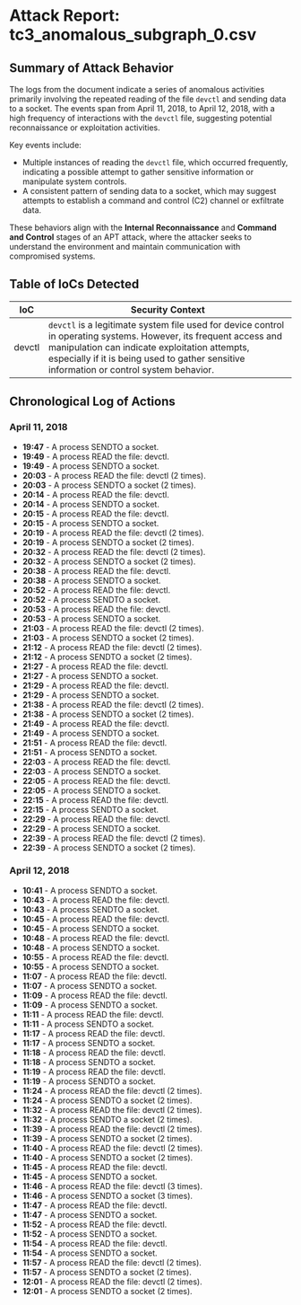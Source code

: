 # Attack Report: tc3_anomalous_subgraph_0.csv

## Summary of Attack Behavior

The logs from the document indicate a series of anomalous activities primarily involving the repeated reading of the file `devctl` and sending data to a socket. The events span from April 11, 2018, to April 12, 2018, with a high frequency of interactions with the `devctl` file, suggesting potential reconnaissance or exploitation activities. 

Key events include:
- Multiple instances of reading the `devctl` file, which occurred frequently, indicating a possible attempt to gather sensitive information or manipulate system controls.
- A consistent pattern of sending data to a socket, which may suggest attempts to establish a command and control (C2) channel or exfiltrate data.

These behaviors align with the **Internal Reconnaissance** and **Command and Control** stages of an APT attack, where the attacker seeks to understand the environment and maintain communication with compromised systems.

## Table of IoCs Detected

| IoC      | Security Context                                                                                     |
|----------|------------------------------------------------------------------------------------------------------|
| devctl   | `devctl` is a legitimate system file used for device control in operating systems. However, its frequent access and manipulation can indicate exploitation attempts, especially if it is being used to gather sensitive information or control system behavior. |

## Chronological Log of Actions

### April 11, 2018
- **19:47** - A process SENDTO a socket.
- **19:49** - A process READ the file: devctl.
- **19:49** - A process SENDTO a socket.
- **20:03** - A process READ the file: devctl (2 times).
- **20:03** - A process SENDTO a socket (2 times).
- **20:14** - A process READ the file: devctl.
- **20:14** - A process SENDTO a socket.
- **20:15** - A process READ the file: devctl.
- **20:15** - A process SENDTO a socket.
- **20:19** - A process READ the file: devctl (2 times).
- **20:19** - A process SENDTO a socket (2 times).
- **20:32** - A process READ the file: devctl (2 times).
- **20:32** - A process SENDTO a socket (2 times).
- **20:38** - A process READ the file: devctl.
- **20:38** - A process SENDTO a socket.
- **20:52** - A process READ the file: devctl.
- **20:52** - A process SENDTO a socket.
- **20:53** - A process READ the file: devctl.
- **20:53** - A process SENDTO a socket.
- **21:03** - A process READ the file: devctl (2 times).
- **21:03** - A process SENDTO a socket (2 times).
- **21:12** - A process READ the file: devctl (2 times).
- **21:12** - A process SENDTO a socket (2 times).
- **21:27** - A process READ the file: devctl.
- **21:27** - A process SENDTO a socket.
- **21:29** - A process READ the file: devctl.
- **21:29** - A process SENDTO a socket.
- **21:38** - A process READ the file: devctl (2 times).
- **21:38** - A process SENDTO a socket (2 times).
- **21:49** - A process READ the file: devctl.
- **21:49** - A process SENDTO a socket.
- **21:51** - A process READ the file: devctl.
- **21:51** - A process SENDTO a socket.
- **22:03** - A process READ the file: devctl.
- **22:03** - A process SENDTO a socket.
- **22:05** - A process READ the file: devctl.
- **22:05** - A process SENDTO a socket.
- **22:15** - A process READ the file: devctl.
- **22:15** - A process SENDTO a socket.
- **22:29** - A process READ the file: devctl.
- **22:29** - A process SENDTO a socket.
- **22:39** - A process READ the file: devctl (2 times).
- **22:39** - A process SENDTO a socket (2 times).

### April 12, 2018
- **10:41** - A process SENDTO a socket.
- **10:43** - A process READ the file: devctl.
- **10:43** - A process SENDTO a socket.
- **10:45** - A process READ the file: devctl.
- **10:45** - A process SENDTO a socket.
- **10:48** - A process READ the file: devctl.
- **10:48** - A process SENDTO a socket.
- **10:55** - A process READ the file: devctl.
- **10:55** - A process SENDTO a socket.
- **11:07** - A process READ the file: devctl.
- **11:07** - A process SENDTO a socket.
- **11:09** - A process READ the file: devctl.
- **11:09** - A process SENDTO a socket.
- **11:11** - A process READ the file: devctl.
- **11:11** - A process SENDTO a socket.
- **11:17** - A process READ the file: devctl.
- **11:17** - A process SENDTO a socket.
- **11:18** - A process READ the file: devctl.
- **11:18** - A process SENDTO a socket.
- **11:19** - A process READ the file: devctl.
- **11:19** - A process SENDTO a socket.
- **11:24** - A process READ the file: devctl (2 times).
- **11:24** - A process SENDTO a socket (2 times).
- **11:32** - A process READ the file: devctl (2 times).
- **11:32** - A process SENDTO a socket (2 times).
- **11:39** - A process READ the file: devctl (2 times).
- **11:39** - A process SENDTO a socket (2 times).
- **11:40** - A process READ the file: devctl (2 times).
- **11:40** - A process SENDTO a socket (2 times).
- **11:45** - A process READ the file: devctl.
- **11:45** - A process SENDTO a socket.
- **11:46** - A process READ the file: devctl (3 times).
- **11:46** - A process SENDTO a socket (3 times).
- **11:47** - A process READ the file: devctl.
- **11:47** - A process SENDTO a socket.
- **11:52** - A process READ the file: devctl.
- **11:52** - A process SENDTO a socket.
- **11:54** - A process READ the file: devctl.
- **11:54** - A process SENDTO a socket.
- **11:57** - A process READ the file: devctl (2 times).
- **11:57** - A process SENDTO a socket (2 times).
- **12:01** - A process READ the file: devctl (2 times).
- **12:01** - A process SENDTO a socket (2 times).
